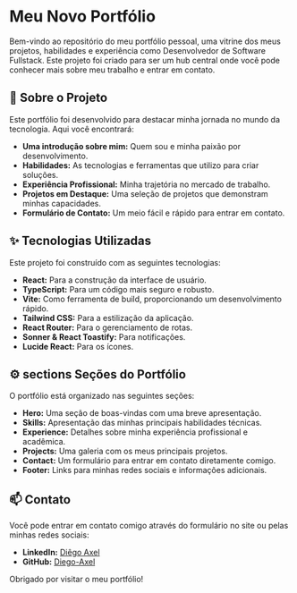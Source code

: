 # Meu Novo Portfólio

Bem-vindo ao repositório do meu portfólio pessoal, uma vitrine dos meus projetos, habilidades e experiência como Desenvolvedor de Software Fullstack. Este projeto foi criado para ser um hub central onde você pode conhecer mais sobre meu trabalho e entrar em contato.

## 🚀 Sobre o Projeto

Este portfólio foi desenvolvido para destacar minha jornada no mundo da tecnologia. Aqui você encontrará:

* **Uma introdução sobre mim:** Quem sou e minha paixão por desenvolvimento.
* **Habilidades:** As tecnologias e ferramentas que utilizo para criar soluções.
* **Experiência Profissional:** Minha trajetória no mercado de trabalho.
* **Projetos em Destaque:** Uma seleção de projetos que demonstram minhas capacidades.
* **Formulário de Contato:** Um meio fácil e rápido para entrar em contato.

## ✨ Tecnologias Utilizadas

Este projeto foi construído com as seguintes tecnologias:

* **React:** Para a construção da interface de usuário.
* **TypeScript:** Para um código mais seguro e robusto.
* **Vite:** Como ferramenta de build, proporcionando um desenvolvimento rápido.
* **Tailwind CSS:** Para a estilização da aplicação.
* **React Router:** Para o gerenciamento de rotas.
* **Sonner & React Toastify:** Para notificações.
* **Lucide React:** Para os ícones.

## ⚙️ sections Seções do Portfólio

O portfólio está organizado nas seguintes seções:

* **Hero:** Uma seção de boas-vindas com uma breve apresentação.
* **Skills:** Apresentação das minhas principais habilidades técnicas.
* **Experience:** Detalhes sobre minha experiência profissional e acadêmica.
* **Projects:** Uma galeria com os meus principais projetos.
* **Contact:** Um formulário para entrar em contato diretamente comigo.
* **Footer:** Links para minhas redes sociais e informações adicionais.

## 📫 Contato

Você pode entrar em contato comigo através do formulário no site ou pelas minhas redes sociais:

* **LinkedIn:** [Diêgo Axel](https://www.linkedin.com/in/di%C3%AAgo-axel-1684452b5/)
* **GitHub:** [Diego-Axel](https://github.com/Diego-Axel)

Obrigado por visitar o meu portfólio!